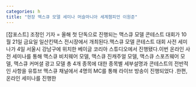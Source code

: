 ```yaml
---
categories: h
title: "현장 맥스큐 모델 세미나 머슬마니아 세계챔피언 이원준"
---
```

[잡포스트] 조정인 기자 = 올해 첫 단독으로 진행되는 맥스큐 모델 콘테스트 대회가 10월 21일 금요일 일산킨택스 전시장에서 개최된다.맥스큐 모델 콘테스트 대회 사전 세미나가 4일 서울시 강남구에 위치한 베이글 코리아 스튜디오에서 진행됐다.이번 온라인 사전 세미나를 통해 맥스큐 비치웨어 모델, 맥스큐 진캐주얼 모델, 맥스큐 스포츠웨어 모델, 맥스큐 커머셜 광고 모델 총 4개 종목에 대한 종목별 세부설명과 콘테스트의 전반적인 사항을 유튜브 맥스큐 채널에서 4명의 MC를 통해 라이브 방송이 진행되었다 .한편, 온라인 세미나를 진행한